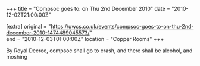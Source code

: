+++
title = "Compsoc goes to: on Thu 2nd December 2010"
date = "2010-12-02T21:00:00Z"

[extra]
original = "https://uwcs.co.uk/events/compsoc-goes-to-on-thu-2nd-december-2010-1474489045573/"    
end = "2010-12-03T01:00:00Z"
location = "Copper Rooms"
+++

By Royal Decree, compsoc shall go to crash, and there shall be alcohol, and moshing

